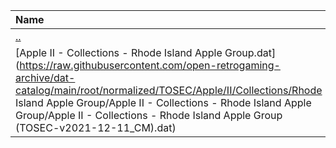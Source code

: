 |Name|Size|
|:---|---:|
|[..](../index.html)|DIR|
|[Apple II - Collections - Rhode Island Apple Group.dat](https://raw.githubusercontent.com/open-retrogaming-archive/dat-catalog/main/root/normalized/TOSEC/Apple/II/Collections/Rhode Island Apple Group/Apple II - Collections - Rhode Island Apple Group/Apple II - Collections - Rhode Island Apple Group (TOSEC-v2021-12-11_CM).dat)|2272|
